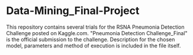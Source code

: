 # Data-Mining_Final-Project

This repository contains several trials for the RSNA Pneumonia Detection Challenge posted on Kaggle.com. "Pneumonia Detection Challenge_Final" is the official submission to the challenge. Description for the chosen model, parameters and method of execution is included in the file itself.
